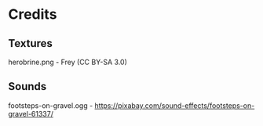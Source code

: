 # Credits

## Textures

herobrine.png - Frey (CC BY-SA 3.0)

## Sounds

footsteps-on-gravel.ogg - https://pixabay.com/sound-effects/footsteps-on-gravel-61337/